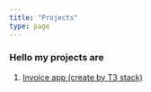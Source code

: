 ```yaml
---
title: "Projects"
type: page
---
```



### Hello my projects are

1. [Invoice app (create by T3 stack)](/projects/invoice_app/)
